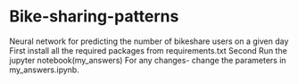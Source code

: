 # Bike-sharing-patterns
Neural network for predicting the number of bikeshare users on a given day
First install all the required packages from requirements.txt
Second Run the jupyter notebook(my_answers)
For any changes- change the parameters in my_answers.ipynb.
